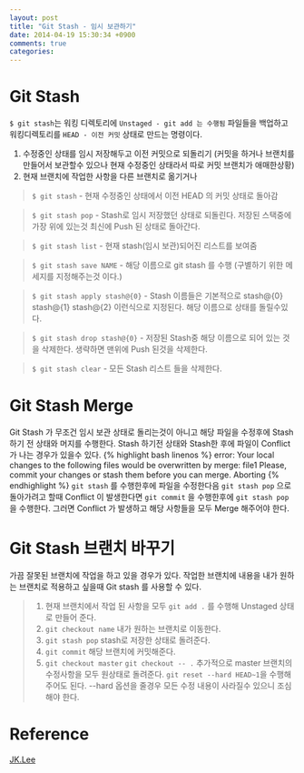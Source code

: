 ```yaml
---
layout: post
title: "Git Stash - 임시 보관하기"
date: 2014-04-19 15:30:34 +0900
comments: true
categories:
---
```


# Git Stash
`$ git stash`는 워킹 디렉토리에 `Unstaged - git add 는 수행됨` 파일들을 백업하고 워킹디렉토리를 `HEAD - 이전 커밋` 상태로 만드는 명령이다.

  1. 수정중인 상태를 임시 저장해두고 이전 커밋으로 되돌리기 (커밋을 하거나 브랜치를 만들어서 보관할수 있으나 현재 수정중인 상태라서 따로 커밋 브랜치가 애매한상황)
  2. 현재 브랜치에 작업한 사항을 다른 브랜치로 옮기거나

>`$ git stash` - 현재 수정중인 상태에서 이전 HEAD 의 커밋 상태로 돌아감

>`$ git stash pop` - Stash로 임시 저장했던 상태로 되돌린다. 저장된 스택중에 가장 위에 있는것 최신에 Push 된 상태로 돌아간다.

>`$ git stash list` - 현재 stash(임시 보관)되어진 리스트를 보여줌

>`$ git stash save NAME` - 해당 이름으로 git stash 를 수행 (구별하기 위한 메세지를 지정해주는것 이다.)

>`$ git stash apply stash@{0}` - Stash 이름들은 기본적으로 stash@{0} stash@{1} stash@{2} 이런식으로 지정된다. 해당 이름으로 상태를 돌릴수있다.

>`$ git stash drop stash@{0}` - 저장된 Stash중 해당 이름으로 되어 있는 것을 삭제한다. 생략하면 맨위에 Push 된것을 삭제한다.

>`$ git stash clear` - 모든 Stash 리스트 들을 삭제한다.

# Git Stash Merge
Git Stash 가 무조건 임시 보관 상태로 돌리는것이 아니고 해당 파일을 수정후에 Stash 하기 전 상태와 머지를 수행한다.
Stash 하기전 상태와 Stash한 후에 파일이 Conflict 가 나는 경우가 있을수 있다.
{% highlight bash linenos %}
error: Your local changes to the following files would be overwritten by merge:
  file1
Please, commit your changes or stash them before you can merge.
Aborting
{% endhighlight %}
`git stash` 를 수행한후에 파일을 수정한다음 `git stash pop` 으로 돌아가려고 할때 Conflict 이 발생한다면 `git commit` 을 수행한후에
`git stash pop` 을 수행한다. 그러면 Conflict 가 발생하고 해당 사항들을 모두 Merge 해주어야 한다.

# Git Stash 브랜치 바꾸기
가끔 잘못된 브랜치에 작업을 하고 있을 경우가 있다. 작업한 브랜치에 내용을 내가 원하는 브랜치로 적용하고 싶을때 Git stash 를 사용할 수 있다.
 >1. 현재 브랜치에서 작업 된 사항을 모두 `git add .` 를 수행해 Unstaged 상태로 만들어 준다.
 >2. `git checkout name` 내가 원하는 브랜치로 이동한다.
 >3. `git stash pop` stash로 저장한 상태로 돌려준다.
 >4. `git commit` 해당 브랜치에 커밋해준다.
 >5. `git checkout master` `git checkout -- .` 추가적으로 master 브랜치의 수정사항을 모두 원상태로 돌려준다. `git reset --hard HEAD~1`을 수행해
 주어도 된다. --hard 옵션을 줄경우 모든 수정 내용이 사라질수 있으니 조심해야 한다.

# Reference
[JK.Lee](http://wit.nts-corp.com/2014/03/25/1153)



